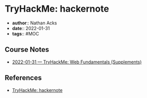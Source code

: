 # TryHackMe: hackernote

* **author**:: Nathan Acks
* **date**:: 2022-01-31
* **tags**:: #MOC

## Course Notes

* [2022-01-31 — TryHackMe: Web Fundamentals (Supplements)](../log/2022-01-31-tryhackme-web-fundamentals-supplements.md)

## References

* [TryHackMe: hackernote](https://tryhackme.com/room/hackernote)
